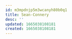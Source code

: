 ```yaml
---
id: m3mpdnjp5m3wcanyh80b0q1
title: Sean-Connery
desc: ''
updated: 1665038108181
created: 1665038108181
---
```


